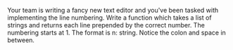 Your team is writing a fancy new text editor and 
you've been tasked with implementing the line numbering.
Write a function which takes a list of strings and 
returns each line prepended by the correct number.
The numbering starts at 1. The format is n: string. 
Notice the colon and space in between.